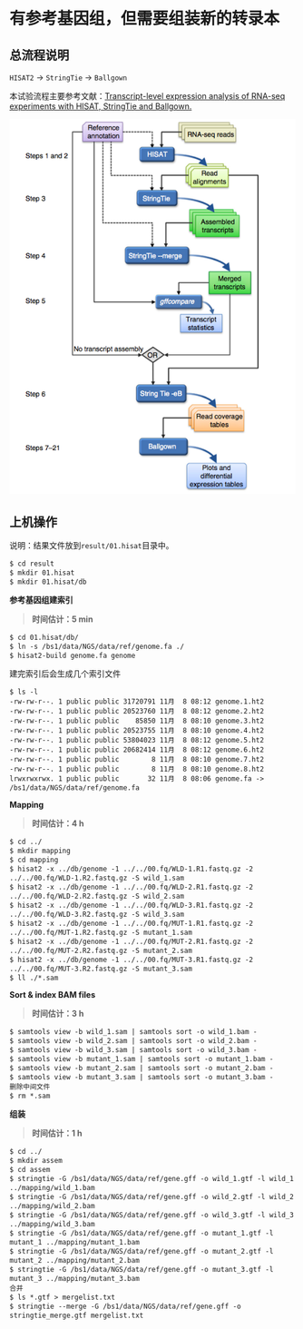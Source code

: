 # 有参考基因组，但需要组装新的转录本  

## 总流程说明  

`HISAT2` -> `StringTie` -> `Ballgown`  

本试验流程主要参考文献：[Transcript-level expression analysis of RNA-seq experiments with HISAT, StringTie and Ballgown.](http://www.nature.com/nprot/journal/v11/n9/full/nprot.2016.095.html)  

![Hisat pipeline](./hisatpipeline.png)

## 上机操作  

说明：结果文件放到`result/01.hisat`目录中。  
 
```
$ cd result
$ mkdir 01.hisat
$ mkdir 01.hisat/db

```

**参考基因组建索引**  

>**时间估计：5 min**

```
$ cd 01.hisat/db/
$ ln -s /bs1/data/NGS/data/ref/genome.fa ./
$ hisat2-build genome.fa genome
```
建完索引后会生成几个索引文件  
```
$ ls -l
-rw-rw-r--. 1 public public 31720791 11月  8 08:12 genome.1.ht2
-rw-rw-r--. 1 public public 20523760 11月  8 08:12 genome.2.ht2
-rw-rw-r--. 1 public public    85850 11月  8 08:10 genome.3.ht2
-rw-rw-r--. 1 public public 20523755 11月  8 08:10 genome.4.ht2
-rw-rw-r--. 1 public public 53804023 11月  8 08:12 genome.5.ht2
-rw-rw-r--. 1 public public 20682414 11月  8 08:12 genome.6.ht2
-rw-rw-r--. 1 public public        8 11月  8 08:10 genome.7.ht2
-rw-rw-r--. 1 public public        8 11月  8 08:10 genome.8.ht2
lrwxrwxrwx. 1 public public       32 11月  8 08:06 genome.fa -> /bs1/data/NGS/data/ref/genome.fa
```
**Mapping**

>**时间估计：4 h**

```
$ cd ../
$ mkdir mapping
$ cd mapping
$ hisat2 -x ../db/genome -1 ../../00.fq/WLD-1.R1.fastq.gz -2 ../../00.fq/WLD-1.R2.fastq.gz -S wild_1.sam
$ hisat2 -x ../db/genome -1 ../../00.fq/WLD-2.R1.fastq.gz -2 ../../00.fq/WLD-2.R2.fastq.gz -S wild_2.sam
$ hisat2 -x ../db/genome -1 ../../00.fq/WLD-3.R1.fastq.gz -2 ../../00.fq/WLD-3.R2.fastq.gz -S wild_3.sam
$ hisat2 -x ../db/genome -1 ../../00.fq/MUT-1.R1.fastq.gz -2 ../../00.fq/MUT-1.R2.fastq.gz -S mutant_1.sam
$ hisat2 -x ../db/genome -1 ../../00.fq/MUT-2.R1.fastq.gz -2 ../../00.fq/MUT-2.R2.fastq.gz -S mutant_2.sam
$ hisat2 -x ../db/genome -1 ../../00.fq/MUT-3.R1.fastq.gz -2 ../../00.fq/MUT-3.R2.fastq.gz -S mutant_3.sam
$ ll ./*.sam

```
**Sort & index BAM files**  

>**时间估计：3 h**

```
$ samtools view -b wild_1.sam | samtools sort -o wild_1.bam - 
$ samtools view -b wild_2.sam | samtools sort -o wild_2.bam - 
$ samtools view -b wild_3.sam | samtools sort -o wild_3.bam - 
$ samtools view -b mutant_1.sam | samtools sort -o mutant_1.bam - 
$ samtools view -b mutant_2.sam | samtools sort -o mutant_2.bam - 
$ samtools view -b mutant_3.sam | samtools sort -o mutant_3.bam - 
删除中间文件
$ rm *.sam

```
**组装**  

>**时间估计：1 h**

```
$ cd ../
$ mkdir assem
$ cd assem
$ stringtie -G /bs1/data/NGS/data/ref/gene.gff -o wild_1.gtf -l wild_1 ../mapping/wild_1.bam
$ stringtie -G /bs1/data/NGS/data/ref/gene.gff -o wild_2.gtf -l wild_2 ../mapping/wild_2.bam
$ stringtie -G /bs1/data/NGS/data/ref/gene.gff -o wild_3.gtf -l wild_3 ../mapping/wild_3.bam
$ stringtie -G /bs1/data/NGS/data/ref/gene.gff -o mutant_1.gtf -l mutant_1 ../mapping/mutant_1.bam
$ stringtie -G /bs1/data/NGS/data/ref/gene.gff -o mutant_2.gtf -l mutant_2 ../mapping/mutant_2.bam
$ stringtie -G /bs1/data/NGS/data/ref/gene.gff -o mutant_3.gtf -l mutant_3 ../mapping/mutant_3.bam
合并
$ ls *.gtf > mergelist.txt
$ stringtie --merge -G /bs1/data/NGS/data/ref/gene.gff -o stringtie_merge.gtf mergelist.txt

```
